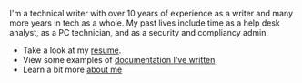 I'm a technical writer with over 10 years of experience as a writer and many more years in tech as a whole. My past lives include time as a help desk analyst, as a PC technician, and as a security and compliancy admin.


* Take a look at my [resume](about/resume.md).
* View some examples of [documentation I've written](examples/index.md).
* Learn a bit more [about me](about.md)

